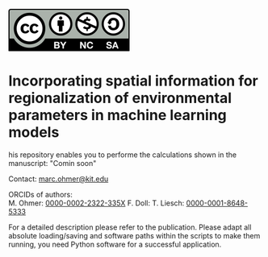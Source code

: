 [![License](by-nc-sa.svg)](https://creativecommons.org/licenses/by-nc-sa/4.0/) 


# Incorporating spatial information for regionalization of environmental parameters in machine learning models
his repository enables you to performe the calculations shown in the manuscript: "Comin soon"

Contact: marc.ohmer@kit.edu

ORCIDs of authors:  
M. Ohmer: [0000-0002-2322-335X](https://orcid.org/0000-0002-2322-335X)
F. Doll: []()
T. Liesch: [0000-0001-8648-5333](https://orcid.org/0000-0001-8648-5333)  

For a detailed description please refer to the publication. Please adapt all absolute loading/saving and software paths within the scripts to make them running, you need Python software for a successful application. 

